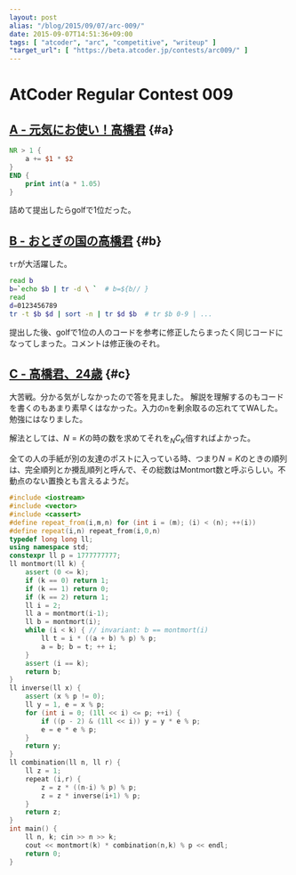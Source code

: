 ```yaml
---
layout: post
alias: "/blog/2015/09/07/arc-009/"
date: 2015-09-07T14:51:36+09:00
tags: [ "atcoder", "arc", "competitive", "writeup" ]
"target_url": [ "https://beta.atcoder.jp/contests/arc009/" ]
---
```


# AtCoder Regular Contest 009

<!-- more -->

## [A - 元気にお使い！高橋君](https://beta.atcoder.jp/contests/arc009/tasks/arc009_1) {#a}

``` awk
NR > 1 {
    a += $1 * $2
}
END {
    print int(a * 1.05)
}
```

詰めて提出したらgolfで1位だった。

## [B - おとぎの国の高橋君](https://beta.atcoder.jp/contests/arc009/tasks/arc009_2) {#b}

`tr`が大活躍した。

``` sh
read b
b=`echo $b | tr -d \ `  # b=${b// }
read
d=0123456789
tr -t $b $d | sort -n | tr $d $b  # tr $b 0-9 | ...
```

提出した後、golfで1位の人のコードを参考に修正したらまったく同じコードになってしまった。コメントは修正後のそれ。

## [C - 高橋君、24歳](https://beta.atcoder.jp/contests/arc009/tasks/arc009_3) {#c}

大苦戦。分かる気がしなかったので答を見ました。
解説を理解するのもコードを書くのもあまり素早くはなかった。入力の`n`を剰余取るの忘れててWAした。
勉強にはなりました。

解法としては、$N = K$の時の数を求めてそれを${}_NC_K$倍すればよかった。

全ての人の手紙が別の友達のポストに入っている時、つまり$N = K$のときの順列は、完全順列とか攪乱順列と呼んで、その総数はMontmort数と呼ぶらしい。不動点のない置換とも言えるようだ。

``` c++
#include <iostream>
#include <vector>
#include <cassert>
#define repeat_from(i,m,n) for (int i = (m); (i) < (n); ++(i))
#define repeat(i,n) repeat_from(i,0,n)
typedef long long ll;
using namespace std;
constexpr ll p = 1777777777;
ll montmort(ll k) {
    assert (0 <= k);
    if (k == 0) return 1;
    if (k == 1) return 0;
    if (k == 2) return 1;
    ll i = 2;
    ll a = montmort(i-1);
    ll b = montmort(i);
    while (i < k) { // invariant: b == montmort(i)
        ll t = i * ((a + b) % p) % p;
        a = b; b = t; ++ i;
    }
    assert (i == k);
    return b;
}
ll inverse(ll x) {
    assert (x % p != 0);
    ll y = 1, e = x % p;
    for (int i = 0; (1ll << i) <= p; ++i) {
        if ((p - 2) & (1ll << i)) y = y * e % p;
        e = e * e % p;
    }
    return y;
}
ll combination(ll n, ll r) {
    ll z = 1;
    repeat (i,r) {
        z = z * ((n-i) % p) % p;
        z = z * inverse(i+1) % p;
    }
    return z;
}
int main() {
    ll n, k; cin >> n >> k;
    cout << montmort(k) * combination(n,k) % p << endl;
    return 0;
}
```
